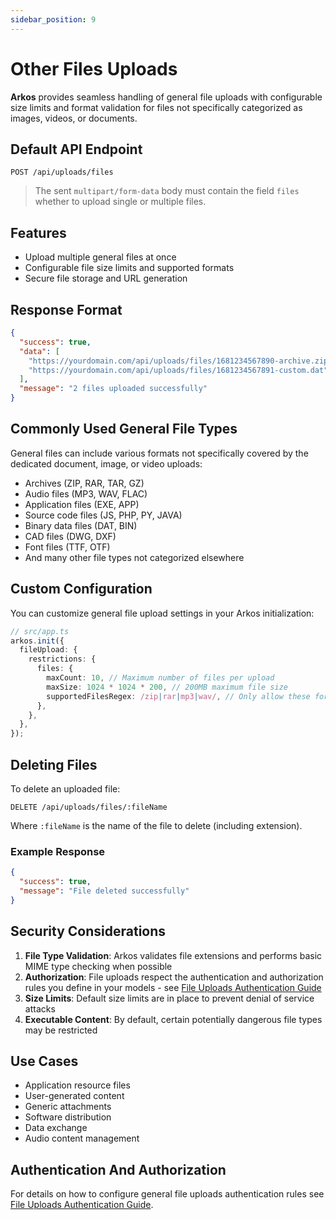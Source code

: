 ```yaml
---
sidebar_position: 9
---
```


# Other Files Uploads

**Arkos** provides seamless handling of general file uploads with configurable size limits and format validation for files not specifically categorized as images, videos, or documents.

## Default API Endpoint

```
POST /api/uploads/files
```

> The sent `multipart/form-data` body must contain the field `files` whether to upload single or multiple files.

## Features

- Upload multiple general files at once
- Configurable file size limits and supported formats
- Secure file storage and URL generation

## Response Format

```json
{
  "success": true,
  "data": [
    "https://yourdomain.com/api/uploads/files/1681234567890-archive.zip",
    "https://yourdomain.com/api/uploads/files/1681234567891-custom.dat"
  ],
  "message": "2 files uploaded successfully"
}
```

## Commonly Used General File Types

General files can include various formats not specifically covered by the dedicated document, image, or video uploads:

- Archives (ZIP, RAR, TAR, GZ)
- Audio files (MP3, WAV, FLAC)
- Application files (EXE, APP)
- Source code files (JS, PHP, PY, JAVA)
- Binary data files (DAT, BIN)
- CAD files (DWG, DXF)
- Font files (TTF, OTF)
- And many other file types not categorized elsewhere

## Custom Configuration

You can customize general file upload settings in your Arkos initialization:

```ts
// src/app.ts
arkos.init({
  fileUpload: {
    restrictions: {
      files: {
        maxCount: 10, // Maximum number of files per upload
        maxSize: 1024 * 1024 * 200, // 200MB maximum file size
        supportedFilesRegex: /zip|rar|mp3|wav/, // Only allow these formats
      },
    },
  },
});
```

## Deleting Files

To delete an uploaded file:

```
DELETE /api/uploads/files/:fileName
```

Where `:fileName` is the name of the file to delete (including extension).

### Example Response

```json
{
  "success": true,
  "message": "File deleted successfully"
}
```

## Security Considerations

1. **File Type Validation**: Arkos validates file extensions and performs basic MIME type checking when possible
2. **Authorization**: File uploads respect the authentication and authorization rules you define in your models - see [File Uploads Authentication Guide](/docs/advanced-guide/file-uploads-authentication)
3. **Size Limits**: Default size limits are in place to prevent denial of service attacks
4. **Executable Content**: By default, certain potentially dangerous file types may be restricted

## Use Cases

- Application resource files
- User-generated content
- Generic attachments
- Software distribution
- Data exchange
- Audio content management

## Authentication And Authorization

For details on how to configure general file uploads authentication rules see [File Uploads Authentication Guide](/docs/advanced-guide/file-uploads-authentication).
